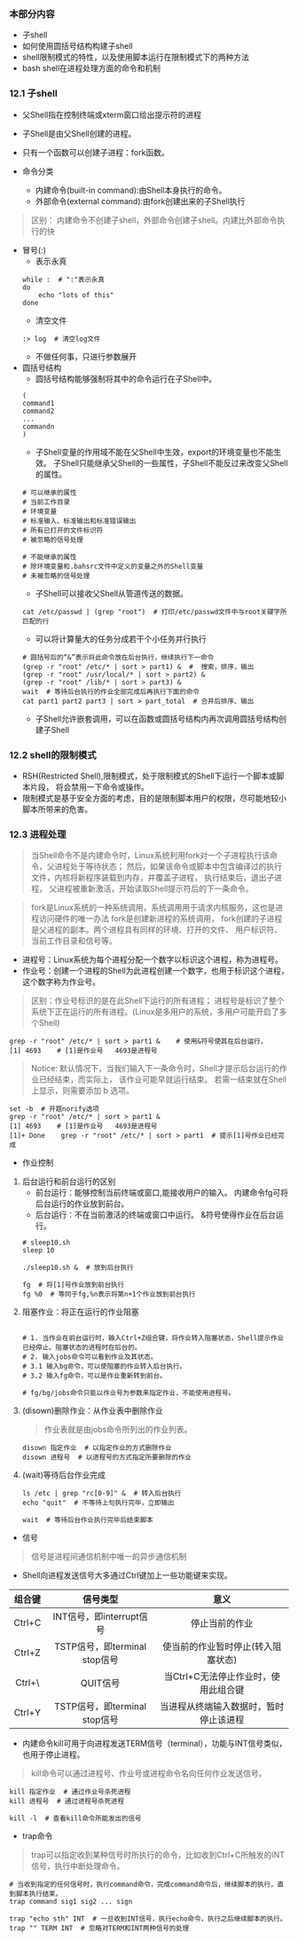 ### 本部分内容* 子shell* 如何使用圆括号结构构建子shell* shell限制模式的特性，以及使用脚本运行在限制模式下的两种方法* bash shell在进程处理方面的命令和机制### 12.1 子shell* 父Shell指在控制终端或xterm窗口给出提示符的进程* 子Shell是由父Shell创建的进程。* 只有一个函数可以创建子进程：fork函数。* 命令分类    * 内建命令(built-in command):由Shell本身执行的命令。    * 外部命令(external command):由fork创建出来的子Shell执行> 区别：内建命令不创建子shell，外部命令创建子shell。内建比外部命令执行的快* 冒号(:)    * 表示永真    ```    while :  # ":"表示永真    do        echo "lots of this"    done    ```    * 清空文件    ```    :> log  # 清空log文件    ```    * 不做任何事，只进行参数展开* 圆括号结构    *  圆括号结构能够强制将其中的命令运行在子Shell中。    ```    (    command1    command2    ...    commandn    )    ```    * 子Shell变量的作用域不能在父Shell中生效，export的环境变量也不能生效。    子Shell只能继承父Shell的一些属性，子Shell不能反过来改变父Shell的属性。    ```    # 可以继承的属性    # 当前工作目录    # 环境变量    # 标准输入、标准输出和标准错误输出    # 所有已打开的文件标识符    # 被忽略的信号处理        # 不能继承的属性    # 除环境变量和.bahsrc文件中定义的变量之外的Shell变量    # 未被忽略的信号处理    ```    * 子Shell可以接收父Shell从管道传送的数据。    ```    cat /etc/passwd | (grep "root")  # 打印/etc/passwd文件中与root关键字所匹配的行    ```    * 可以将计算量大的任务分成若干个小任务并行执行    ```    # 圆括号后的“&”表示将此命令放在后台执行，继续执行下一命令    (grep -r "root" /etc/* | sort > part1) &  #  搜索，排序，输出    (grep -r "root" /usr/local/* | sort > part2) &    (grep -r "root" /lib/* | sort > part3) &    wait  # 等待后台执行的作业全部完成后再执行下面的命令    cat part1 part2 part3 | sort > part_total  # 合并后排序、输出    ```    * 子Shell允许嵌套调用，可以在函数或圆括号结构内再次调用圆括号结构创建子Shell### 12.2 shell的限制模式* RSH(Restricted Shell),限制模式，处于限制模式的Shell下运行一个脚本或脚本片段， 将会禁用一下命令或操作。* 限制模式是基于安全方面的考虑，目的是限制脚本用户的权限，尽可能地较小脚本所带来的危害。### 12.3 进程处理> 当Shell命令不是内建命令时，Linux系统利用fork对一个子进程执行该命令，父进程处于等待状态； 然后，如果该命令或脚本中包含编译过的执行文件，内核将新程序装载到内存，并覆盖子进程， 执行结束后，退出子进程，父进程被重新激活，开始读取Shell提示符后的下一条命令。> fork是Linux系统的一种系统调用，系统调用用于请求内核服务，这也是进程访问硬件的唯一办法 fork是创建新进程的系统调用，fork创建的子进程是父进程的副本。两个进程具有同样的环境、打开的文件、 用户标识符、当前工作目录和信号等。* 进程号：Linux系统为每个进程分配一个数字以标识这个进程，称为进程号。* 作业号：创建一个进程的Shell为此进程创建一个数字，也用于标识这个进程，这个数字称为作业号。> 区别：作业号标识的是在此Shell下运行的所有进程；进程号是标识了整个系统下正在运行的所有进程。(Linux是多用户的系统，多用户可能开启了多个Shell)```grep -r "root" /etc/* | sort > part1 &    # 使用&符号使其在后台运行，[1] 4693    # [1]是作业号   4693是进程号```> Notice: 默认情况下，当我们输入下一条命令时，Shell才提示后台运行的作业已经结束，而实际上， 该作业可能早就运行结束。若需一结束就在Shell上显示，则需要添加 b 选项。```set -b  # 开题norify选项grep -r "root" /etc/* | sort > part1 & [1] 4693    # [1]是作业号   4693是进程号[1]+ Done    grep -r "root" /etc/* | sort > part1  # 提示[1]号作业已经完成```* 作业控制1. 后台运行和前台运行的区别    * 前台运行：能够控制当前终端或窗口,能接收用户的输入。 内建命令fg可将后台运行的作业放到前台。    * 后台运行：不在当前激活的终端或窗口中运行。 &符号使得作业在后台运行。    ```    # sleep10.sh    sleep 10    ```    ```    ./sleep10.sh &  # 放到后台执行        fg  # 将[1]号作业放到前台执行    fg %0  # 等同于fg,%n表示将第n+1个作业放到前台执行    ```2. 阻塞作业：将正在运行的作业阻塞    ```        # 1. 当作业在前台运行时，输入Ctrl+Z组合键，将作业转入阻塞状态，Shell提示作业已经停止。阻塞状态的进程时在后台的。    # 2. 输入jobs命令可以看到作业及其状态。    # 3.1 输入bg命令，可以使阻塞的作业转入后台执行。    # 3.2 输入fg命令，可以是作业重新转到前台。        # fg/bg/jobs命令只能以作业号为参数来指定作业，不能使用进程号。    ```3. (disown)删除作业：从作业表中删除作业    > 作业表就是由jobs命令所列出的作业列表。    ```    disown 指定作业  # 以指定作业的方式删除作业    disown 进程号  # 以进程号的方式指定所要删除的作业    ```4.  (wait)等待后台作业完成    ```    ls /etc | grep "rc[0-9]" &  # 转入后台执行    echo "quit"  # 不等待上句执行完毕，立即输出        wait  # 等待后台作业执行完毕后结束脚本    ```* 信号> 信号是进程间通信机制中唯一的异步通信机制* Shell向进程发送信号大多通过Ctrl键加上一些功能键来实现。 | 组合键 | 信号类型 | 意义 || :---: | :---: | :----: || Ctrl+C | INT信号，即interrupt信号 | 停止当前的作业 || Ctrl+Z | TSTP信号，即terminal stop信号 | 使当前的作业暂时停止(转入阻塞状态) || Ctrl+\ | QUIT信号 | 当Ctrl+C无法停止作业时，使用此组合键 || Ctrl+Y | TSTP信号，即terminal stop信号 | 当进程从终端输入数据时，暂时停止该进程 |* 内建命令kill可用于向进程发送TERM信号（terminal），功能与INT信号类似，也用于停止进程。> kill命令可以通过进程号、作业号或进程命令名向任何作业发送信号。```kill 指定作业  # 通过作业号杀死进程kill 进程号  # 通过进程号杀死进程kill -l  # 查看kill命令所能发出的信号```* trap命令> trap可以指定收到某种信号时所执行的命令，比如收到Ctrl+C所触发的INT信号，执行中断处理命令。```# 当收到指定的任何信号时，执行command命令，完成command命令后，继续脚本的执行，直到脚本执行结束。trap command sig1 sig2 ... signtrap "echo sth" INT  # 一旦收到INT信号，执行echo命令，执行之后继续脚本的执行。trap "" TERM INT  # 忽略对TERM和INT两种信号的处理```